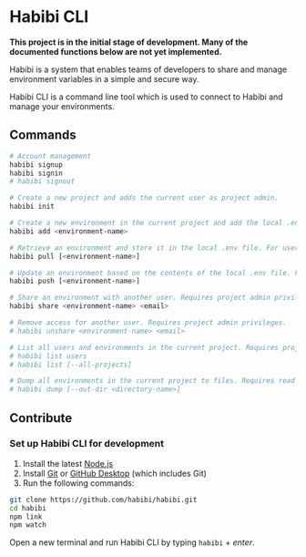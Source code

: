 # Habibi CLI
**This project is in the initial stage of development. Many of the documented functions below are not yet implemented.**

Habibi is a system that enables teams of developers to share and manage environment variables in a simple and secure way.

Habibi CLI is a command line tool which is used to connect to Habibi and manage your environments.

## Commands
```sh
# Account management
habibi signup
habibi signin
# habibi signout

# Create a new project and adds the current user as project admin.
habibi init

# Create a new environment in the current project and add the local .env file to it. Requires project admin privileges.
habibi add <environment-name>

# Retrieve an environment and store it in the local .env file. For users with only one environment in the current project it's optional to provide this command with an environment-name.
habibi pull [<environment-name>]

# Update an environment based on the contents of the local .env file. For users with only one environment in the current project it's optional to provide this command with an environment-name. Requires write access to the environment.
habibi push [<environment-name>]

# Share an environment with another user. Requires project admin privileges.
habibi share <environment-name> <email>

# Remove access for another user. Requires project admin privileges.
# habibi unshare <environment-name> <email>

# List all users and environments in the current project. Requires project admin privileges.
# habibi list users
# habibi list [--all-projects]

# Dump all environments in the current project to files. Requires read access to the environments.
# habibi dump [--out-dir <directory-name>]
```

## Contribute

### Set up Habibi CLI for development

1. Install the latest [Node.js](https://nodejs.org/)
2. Install [Git](https://git-scm.com/downloads) or [GitHub Desktop](https://desktop.github.com/) (which includes Git)
3. Run the following commands:

```sh
git clone https://github.com/habibi/habibi.git
cd habibi
npm link
npm watch
```

Open a new terminal and run Habibi CLI by typing `habibi` + *enter*.

